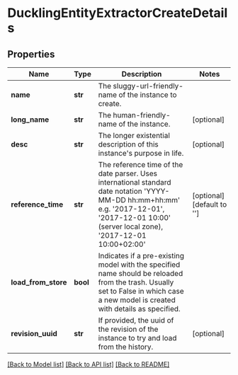 # DucklingEntityExtractorCreateDetails

## Properties
Name | Type | Description | Notes
------------ | ------------- | ------------- | -------------
**name** | **str** | The sluggy-url-friendly-name of the instance to create. | 
**long_name** | **str** | The human-friendly-name of the instance. | [optional] 
**desc** | **str** | The longer existential description of this instance&#39;s purpose in life. | [optional] 
**reference_time** | **str** | The reference time of the date parser. Uses international standard date notation &#39;YYYY-MM-DD hh:mm+hh:mm&#39; e.g. &#39;2017-12-01&#39;, &#39;2017-12-01 10:00&#39; (server local zone), &#39;2017-12-01 10:00+02:00&#39; | [optional] [default to '']
**load_from_store** | **bool** | Indicates if a pre-existing model with the specified name should be reloaded from the trash. Usually set to False in which case a new model is created with details as specified. | 
**revision_uuid** | **str** | If provided, the uuid of the revision of the instance to try and load from the history. | [optional] 

[[Back to Model list]](../README.md#documentation-for-models) [[Back to API list]](../README.md#documentation-for-api-endpoints) [[Back to README]](../README.md)


